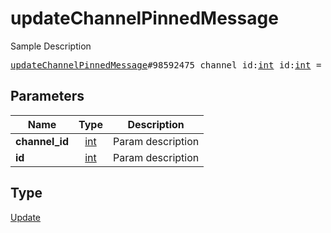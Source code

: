 # updateChannelPinnedMessage

Sample Description

<pre>
<a href="../constructor/updateChannelPinnedMessage.md">updateChannelPinnedMessage</a>#98592475 channel_id:<a href="../type/int.md">int</a> id:<a href="../type/int.md">int</a> = <a href="../type/Update.md">Update</a>;
</pre>

## Parameters

| Name | Type | Description |
|------|:----:|-------------|
| **channel_id** | [int](../type/int.md) | Param description |
| **id** | [int](../type/int.md) | Param description |

## Type

[Update](../type/Update.md)

